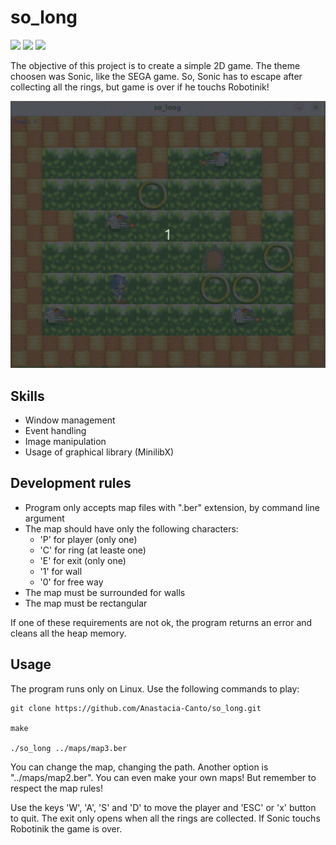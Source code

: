 # so_long

<img src="https://img.shields.io/badge/graphics-MinilibX-0000FF"> <img src="https://img.shields.io/badge/OS-Linux-0000FF"> <img src="https://img.shields.io/badge/game-2D-0000FF">

The objective of this project is to create a simple 2D game. The theme choosen was Sonic, like the SEGA game.
So, Sonic has to escape after collecting all the rings, but game is over if he touchs Robotinik!

![](https://github.com/Anastacia-Canto/so_long/blob/main/Peek%202022-09-15%2015-53.gif)

## Skills

 - Window management
 - Event handling
 - Image manipulation
 - Usage of graphical library (MinilibX)
 
 
## Development rules

 - Program only accepts map files with ".ber" extension, by command line argument
 - The map should have only the following characters:
    - 'P' for player (only one)
    - 'C' for ring (at leaste one)
    - 'E' for exit (only one)
    - '1' for wall
    - '0' for free way
  - The map must be surrounded for walls
  - The map must be rectangular
 
 If one of these requirements are not ok, the program returns an error and cleans all the heap memory.
 
## Usage

The program runs only on Linux. Use the following commands to play:

```
git clone https://github.com/Anastacia-Canto/so_long.git

make

./so_long ../maps/map3.ber

```
You can change the map, changing the path. Another option is "../maps/map2.ber". 
You can even make your own maps! But remember to respect the map rules!

Use the keys 'W', 'A', 'S' and 'D' to move the player and 'ESC' or 'x' button to quit.
The exit only opens when all the rings are collected. If Sonic touchs Robotinik the game is over.
